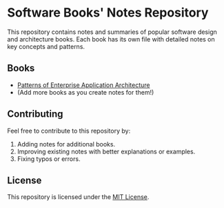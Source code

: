 # Software Books' Notes Repository

This repository contains notes and summaries of popular software design and architecture books. Each book has its own file with detailed notes on key concepts and patterns.

## Books

- [Patterns of Enterprise Application Architecture](patterns-of-enterprise-application-architecture.md)
- (Add more books as you create notes for them!)

## Contributing

Feel free to contribute to this repository by:
1. Adding notes for additional books.
2. Improving existing notes with better explanations or examples.
3. Fixing typos or errors.

## License

This repository is licensed under the [MIT License](LICENSE).
